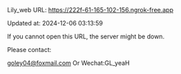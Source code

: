 Lily_web URL: https://222f-61-165-102-156.ngrok-free.app

Updated at: 2024-12-06 03:13:59

If you cannot open this URL, the server might be down.

Please contact: 

goley04@foxmail.com Or Wechat:GL_yeaH